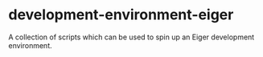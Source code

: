 # development-environment-eiger
A collection of scripts which can be used to spin up an Eiger development environment.
